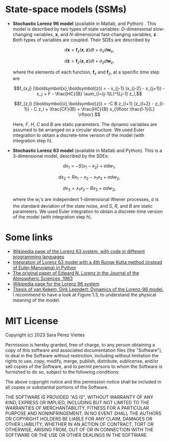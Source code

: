 # State-space models (SSMs)

* **Stochastic Lorenz 96 model** (available in Matlab, and Python) . This model is described by two types of state 
    variables: $D$-dimensional slow-changing variables, $\boldsymbol{x}$, and $N$-dimensional fast-changing 
    variables, $\boldsymbol{z}$. Both types of variables are coupled. Their SDEs are described by
  
    $$d\boldsymbol{x} = \boldsymbol{f}_x (\boldsymbol{x},\boldsymbol{z}) dt + \sigma_x d\boldsymbol{w}_x,$$
 
    $$d\boldsymbol{z} =  \boldsymbol{f}_z (\boldsymbol{x},\boldsymbol{z}) dt + \sigma_z d\boldsymbol{w}_z,$$

    where the elements of each function, $\boldsymbol{f}_x$ and 
    $\boldsymbol{f}_z$, at a specific time step are

    $$f_{x,j} (\boldsymbol{x},\boldsymbol{z}) = - x_{j-1} (x_{j-2} - x_{j+1}) - x_j + F - \frac{HC}{B} \sum_{l=(j-1)L}^{Lj-1} z_l,$$

    $$f_{z,l} (\boldsymbol{x},\boldsymbol{z}) = -C B z_{l+1} (z_{l+2} - z_{l-1}) - C z_l + \frac{CF}{B} + \frac{HC}{B} x_{\lfloor \frac{l-1}{L} \rfloor}.$$

    Here, $F$, $H$, $C$ and $B$ are static parameters. The dynamic variables are assumed to be arranged on a circular structure. 
    We used Euler integration to obtain a discrete-time version of the model (with integration step $h$).
  
  
* **Stochastic Lorenz 63 model** (available in Matlab and Python). This is a 3-dimensional model, described by the SDEs:
    
    $$dx_1 = -S (x_1 - x_2) + \sigma dw_1,$$

    $$dx_2 = R x_1 - x_2 - x_1 x_3 + \sigma dw_2,$$

    $$dx_3 = x_1 x_2 - B x_3 + \sigma dw_3,$$
    
    where the $w_i$'s are independent 1-dimensional Wiener processes, $\sigma$ is the standard deviation of the state noise,
    and $S$, $R$, and $B$ are static parameters. We used Euler integration to obtain a discrete-time version of the model 
    (with integration step $h$).

# Some links

* [Wikipedia page of the Lorenz 63 system, with code in different programming languages](https://en.wikipedia.org/wiki/Lorenz_system)
* [Integration of Lorenz 63 model with a 4th Runge Kutta method (instead of Euler-Maruyama) in Python](https://blog.stackademic.com/lorenz-63-system-integration-using-4th-order-runge-kutta-methods-in-python-778d7dbc44c1)
* [The original paper of Edward N. Lorenz in the Journal of the Atmospheric Sciences, 1963](https://cdanfort.w3.uvm.edu/research/lorenz-1963.pdf)
* [Wikipedia page for the Lorenz 96 system](https://en.wikipedia.org/wiki/Lorenz_96_model)
* [Thesis of van Kekem, Dirk Leendert: Dynamics of the Lorenz-96 model.](https://pure.rug.nl/ws/portalfiles/portal/65106850/1_Introduction.pdf) I recommend to have a look at Figure 1.3, to understand the physical meaning of the model.





# MIT License

Copyright (c) 2023 Sara Pérez Vieites


Permission is hereby granted, free of charge, to any person obtaining a copy
of this software and associated documentation files (the "Software"), to deal
in the Software without restriction, including without limitation the rights
to use, copy, modify, merge, publish, distribute, sublicense, and/or sell
copies of the Software, and to permit persons to whom the Software is
furnished to do so, subject to the following conditions:

The above copyright notice and this permission notice shall be included in all
copies or substantial portions of the Software.

THE SOFTWARE IS PROVIDED "AS IS", WITHOUT WARRANTY OF ANY KIND, EXPRESS OR
IMPLIED, INCLUDING BUT NOT LIMITED TO THE WARRANTIES OF MERCHANTABILITY,
FITNESS FOR A PARTICULAR PURPOSE AND NONINFRINGEMENT. IN NO EVENT SHALL THE
AUTHORS OR COPYRIGHT HOLDERS BE LIABLE FOR ANY CLAIM, DAMAGES OR OTHER
LIABILITY, WHETHER IN AN ACTION OF CONTRACT, TORT OR OTHERWISE, ARISING FROM,
OUT OF OR IN CONNECTION WITH THE SOFTWARE OR THE USE OR OTHER DEALINGS IN THE
SOFTWARE.
